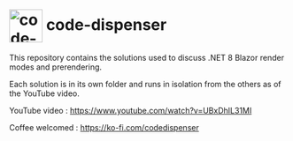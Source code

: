 <h1>
<img src="https://github.com/code-dispenser.png" align="center" height="60px" alt="code-dispenser icon" /> code-dispenser
</h1>

This repository contains the solutions used to discuss .NET 8 Blazor render modes and prerendering.

Each solution is in its own folder and runs in isolation from the others as of the YouTube video.

YouTube video : https://www.youtube.com/watch?v=UBxDhIL31MI

Coffee welcomed : https://ko-fi.com/codedispenser
